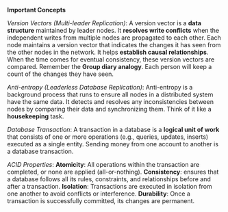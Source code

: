 **Important Concepts**

*Version Vectors (Multi-leader Replication)*: A version vector is a **data structure** maintained by leader nodes. It **resolves write conflicts** when the independent writes from multiple nodes are propagated to each other. Each node maintains a version vector that indicates the changes it has seen from the other nodes in the network. It helps **establish causal relationships**. When the time comes for eventual consistency, these version vectors are compared. Remember the **Group diary analogy**. Each person will keep a count of the changes they have seen.

*Anti-entropy (Leaderless Database Replication)*: Anti-entropy is a background process that runs to ensure all nodes in a distributed system have the same data. It detects and resolves any inconsistencies between nodes by comparing their data and synchronizing them. Think of it like a **housekeeping** task.

*Database Transaction*: A transaction in a database is a **logical unit of work** that consists of one or more operations (e.g., queries, updates, inserts) executed as a single entity. Sending money from one account to another is a database transaction.

*ACID Properties*: **Atomicity**: All operations within the transaction are completed, or none are applied (all-or-nothing).
                   **Consistency**: ensures that a database follows all its rules, constraints, and relationships before and after a transaction.
                   **Isolation**: Transactions are executed in isolation from one another to avoid conflicts or interference.
                   **Durability**: Once a transaction is successfully committed, its changes are permanent.


